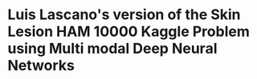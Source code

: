 # Luis Lascano's version of the Skin Lesion HAM 10000 Kaggle Problem using Multi modal Deep Neural Networks